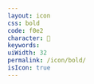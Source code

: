 ```yaml
---
layout: icon
css: bold
code: f0e2
character: 
keywords: 
uiWidth: 32
permalink: /icon/bold/
isIcon: true
---
```

